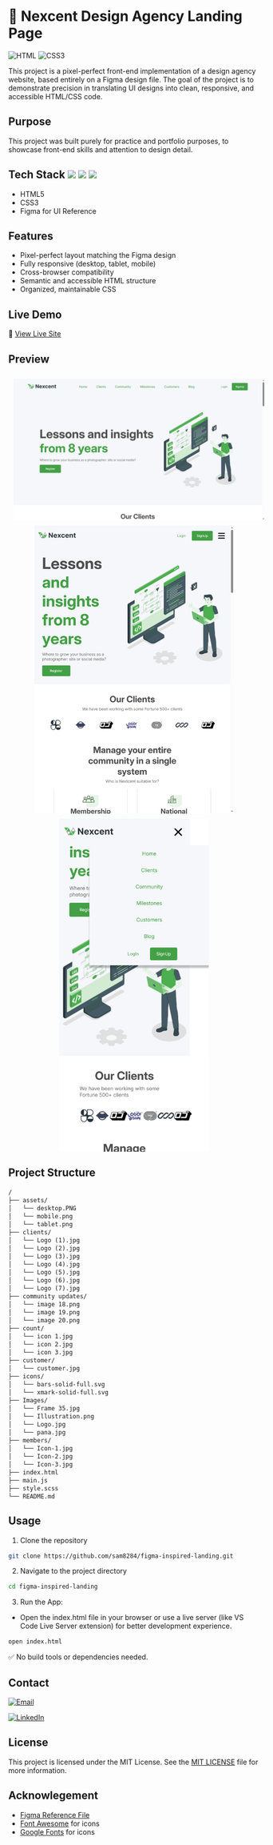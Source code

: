 
# :office: Nexcent Design Agency Landing Page
 
 
![HTML](https://img.shields.io/badge/HTML5-E34F26?style=flat&logo=html5&logoColor=white) ![CSS3](https://img.shields.io/badge/CSS3-1572B6?style=flat&logo=css3&logoColor=white)

This project is a pixel-perfect front-end implementation of a design agency website, based entirely on a Figma design file. The goal of the project is to demonstrate precision in translating UI designs into clean, responsive, and accessible HTML/CSS code.


## Purpose
This project was built purely for practice and portfolio purposes, to showcase front-end skills and attention to design detail.


## Tech Stack <img src="https://cdn.jsdelivr.net/gh/devicons/devicon/icons/html5/html5-original.svg" width="30" /> <img src="https://cdn.jsdelivr.net/gh/devicons/devicon/icons/css3/css3-original.svg" width="30" /> <img src="https://cdn.jsdelivr.net/gh/devicons/devicon/icons/figma/figma-original.svg" width="30" />


- HTML5
- CSS3 
- Figma for UI Reference
  

## Features

- Pixel-perfect layout matching the Figma design
- Fully responsive (desktop, tablet, mobile)
- Cross-browser compatibility
- Semantic and accessible HTML structure
- Organized, maintainable CSS


## Live Demo

🔗 [View Live Site](https://nexcent123.netlify.app/)


## Preview 

<p align="center">
  <img src="./assets/desktop.PNG" alt="Desktop" width="600" style="vertical-align: top;margin-top: 10px;" hspace="10"/>
  <img src="./assets/tablet.png" alt="Tablet" width="400" style="vertical-align: top;margin-top: 10px;" hspace="10"/>
  <img src="./assets/mobile.png" alt="Mobile" width="300" style="vertical-align: top;margin-top: 10px;" />
</p>


## Project Structure

``` 
/ 
├── assets/ 
│   └── desktop.PNG 
│   └── mobile.png 
│   └── tablet.png 
├── clients/ 
│   └── Logo (1).jpg 
│   └── Logo (2).jpg 
│   └── Logo (3).jpg 
│   └── Logo (4).jpg 
│   └── Logo (5).jpg 
│   └── Logo (6).jpg 
│   └── Logo (7).jpg 
├── community updates/ 
│   └── image 18.png 
│   └── image 19.png 
│   └── image 20.png 
├── count/ 
│   └── icon 1.jpg 
│   └── icon 2.jpg 
│   └── icon 3.jpg 
├── customer/ 
│   └── customer.jpg 
├── icons/ 
│   └── bars-solid-full.svg 
│   └── xmark-solid-full.svg 
├── Images/ 
│   └── Frame 35.jpg 
│   └── Illustration.png 
│   └── Logo.jpg 
│   └── pana.jpg 
├── members/ 
│   └── Icon-1.jpg 
│   └── Icon-2.jpg 
│   └── Icon-3.jpg 
├── index.html 
├── main.js 
├── style.scss
└── README.md 
``` 
 


## Usage
1. Clone the repository

```bash
git clone https://github.com/sam8284/figma-inspired-landing.git
```

2. Navigate to the project directory

```bash
cd figma-inspired-landing
```

3. Run the App:
- Open the index.html file in your browser or use a live server (like VS Code Live Server extension) for better development experience.

```bash
open index.html
```

✅ No build tools or dependencies needed.


## Contact

[![Email](https://img.shields.io/badge/Email-Contact%20Me-red?style=flat-square&logo=gmail)](mailto:saima.ansari8811@gmail.com?subject=Hello&body=I%20found%20your%20project%20interesting!)

[![LinkedIn](https://img.shields.io/badge/LinkedIn-Profile-blue?style=flat-square&logo=linkedin)](https://www.linkedin.com/in/saima-ansari-dev/)



## License

This project is licensed under the MIT License. See the [MIT LICENSE](./LICENSE) file for more information.


## Acknowlegement
- [Figma Reference File](https://www.figma.com/design/MrgeaGLlU3AxATuEG3OlER/Minimal-Landing-Page-Design-%7C-Website-Home-Page-Design-%7C-Agency-Website-UI-Design--Community-?node-id=0-1&t=B9B4ENl33Eqb6foS-1)
- [Font Awesome](https://fontawesome.com/icons) for icons
- [Google Fonts](https://fonts.google.com/) for icons
